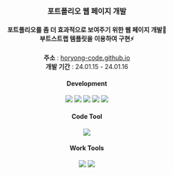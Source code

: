 <div align="center">
<h3>포트폴리오 웹 페이지 개발</h3>

<h4>포트폴리오를 좀 더 효과적으로 보여주기 위한 웹 페이지 개발🌱<br>
부트스트랩 템플릿을 이용하여 구현⚡</h4>

**주소** : <a href="https://horyong-code.github.io">horyong-code.github.io</a><br>
**개발 기간** : 24.01.15 - 24.01.16

<!--
<h4>Hello. This is Kang Ho-Ryong</h4>

<h5>I study every day trying to be a better developer.🌱<br>
The purpose of development is to create a web environment that can be easily used by anyone of all ages someday.⚡</h5>
</div>
-->

<h4>Development</h4>
<div>
<img src="https://img.shields.io/badge/JavaScript-F7DF1E?style=flat-square&logo=javascript&logoColor=white"/>&nbsp;<img src="https://img.shields.io/badge/JQuery-0769AD?style=flat-square&logo=jquery&logoColor=white"/>&nbsp;<img src="https://img.shields.io/badge/HTML-E34F26?style=flat-square&logo=html5&logoColor=white"/>&nbsp;<img src="https://img.shields.io/badge/CSS-1572B6?style=flat-square&logo=css3&logoColor=white"/>&nbsp;<img src="https://img.shields.io/badge/BootStrap-7952B3?style=flat-square&logo=bootstrap&logoColor=white"/>
</div>
<h4>Code Tool</h5>
<div>
<img src="https://img.shields.io/badge/VSCode-007ACC?style=flat-square&logo=visualstudiocode&logoColor=white"/>
</div>
<h4>Work Tools</h4>
<div>
<img src="https://img.shields.io/badge/Github-181717?style=flat-square&logo=github&logoColor=white"/>&nbsp;<img src="https://img.shields.io/badge/Sourcetree-0052CC?style=flat-square&logo=sourcetree&logoColor=white"/>
</div>

<!--
**KKANGII/KKANGII** is a ✨ _special_ ✨ repository because its `README.md` (this file) appears on your GitHub profile.

Here are some ideas to get you started:

- 🔭 I’m currently working on ...
- 🌱 I’m currently learning ...
- 👯 I’m looking to collaborate on ...
- 🤔 I’m looking for help with ...
- 💬 Ask me about ...
- 📫 How to reach me: ...
- 😄 Pronouns: ...
- ⚡ Fun fact: ...
-->
